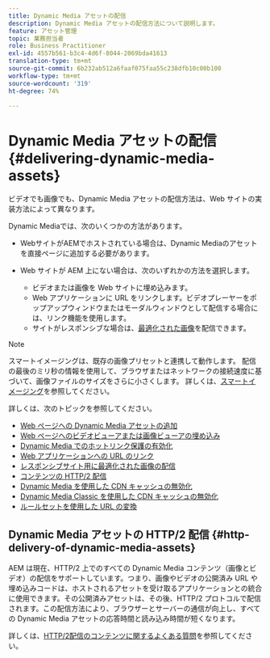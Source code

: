 ```yaml
---
title: Dynamic Media アセットの配信
description: Dynamic Media アセットの配信方法について説明します。
feature: アセット管理
topic: 業務担当者
role: Business Practitioner
exl-id: 4557b561-b3c4-4d6f-8044-2069bda41613
translation-type: tm+mt
source-git-commit: 6b232ab512a6faaf075faa55c238dfb10c00b100
workflow-type: tm+mt
source-wordcount: '319'
ht-degree: 74%

---
```


# Dynamic Media アセットの配信 {#delivering-dynamic-media-assets}

ビデオでも画像でも、Dynamic Media アセットの配信方法は、Web サイトの実装方法によって異なります。

Dynamic Mediaでは、次のいくつかの方法があります。

* WebサイトがAEMでホストされている場合は、Dynamic Mediaのアセットを直接ページに追加する必要があります。
* Web サイトが AEM 上にない場合は、次のいずれかの方法を選択します。

   * ビデオまたは画像を Web サイトに埋め込みます。
   * Web アプリケーションに URL をリンクします。ビデオプレーヤーをポップアップウィンドウまたはモーダルウィンドウとして配信する場合には、リンク機能を使用します。
   * サイトがレスポンシブな場合は、[最適化された画像](/help/assets/dynamic-media/responsive-site.md)を配信できます。

>[!NOTE]
>
>スマートイメージングは、既存の画像プリセットと連携して動作します。 配信の最後のミリ秒の情報を使用して、ブラウザまたはネットワークの接続速度に基づいて、画像ファイルのサイズをさらに小さくします。 詳しくは、[スマートイメージング](/help/assets/dynamic-media/imaging-faq.md)を参照してください。

詳しくは、次のトピックを参照してください。

* [Web ページへの Dynamic Media アセットの追加](/help/assets/dynamic-media/adding-dynamic-media-assets-to-pages.md)
* [Web ページへのビデオビューアまたは画像ビューアの埋め込み](/help/assets/dynamic-media/embed-code.md)
* [Dynamic Media でのホットリンク保護の有効化](/help/assets/dynamic-media/hotlink-protection.md)
* [Web アプリケーションへの URL のリンク](/help/assets/dynamic-media/linking-urls-to-yourwebapplication.md)
* [レスポンシブサイト用に最適化された画像の配信](/help/assets/dynamic-media/responsive-site.md)
* [コンテンツの HTTP/2 配信](/help/assets/dynamic-media/http2faq.md)
* [Dynamic Media を使用した CDN キャッシュの無効化](/help/assets/dynamic-media/invalidate-cdn-cache-dynamic-media.md)
* [Dynamic Media Classic を使用した CDN キャッシュの無効化](/help/assets/dynamic-media/invalidate-cdn-cache-dm-classic.md)
* [ルールセットを使用した URL の変換](/help/assets/dynamic-media/using-rulesets-to-transform-urls.md)

## Dynamic Media アセットの HTTP/2 配信  {#http-delivery-of-dynamic-media-assets}

AEM は現在、HTTP/2 上でのすべての Dynamic Media コンテンツ（画像とビデオ）の配信をサポートしています。つまり、画像やビデオの公開済み URL や埋め込みコードは、ホストされるアセットを受け取るアプリケーションとの統合に使用できます。その公開済みアセットは、その後、HTTP/2 プロトコルで配信されます。この配信方法により、ブラウザーとサーバーの通信が向上し、すべての Dynamic Media アセットの応答時間と読み込み時間が短くなります。

詳しくは、[HTTP/2配信のコンテンツに関するよくある質問](/help/assets/dynamic-media/http2faq.md)を参照してください。
